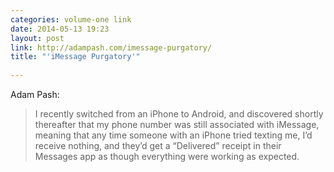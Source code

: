```yaml
---
categories: volume-one link
date: 2014-05-13 19:23
layout: post
link: http://adampash.com/imessage-purgatory/
title: "'iMessage Purgatory'"
  
---
```



Adam Pash: 

> I recently switched from an iPhone to Android, and discovered shortly thereafter that my phone number was still associated with iMessage, meaning that any time someone with an iPhone tried texting me, I’d receive nothing, and they’d get a “Delivered” receipt in their Messages app as though everything were working as expected.
